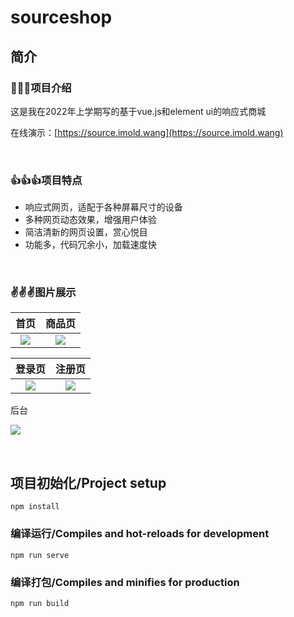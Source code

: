 # sourceshop



## 简介

### 🙂🙂🙂项目介绍

这是我在2022年上学期写的基于vue.js和element ui的响应式商城

在线演示：[https://source.imold.wang](https://source.imold.wang)

<br />

### 👍👍👍项目特点

- 响应式网页，适配于各种屏幕尺寸的设备
- 多种网页动态效果，增强用户体验
- 简洁清新的网页设置，赏心悦目
- 功能多，代码冗余小，加载速度快

<br />

### ✌️✌️✌️图片展示

|                            首页                             |                           商品页                            |
| :---------------------------------------------------------: | :---------------------------------------------------------: |
| ![](https://up.imold.wang/myprojects/sourceshop/imgs/1.png) | ![](https://up.imold.wang/myprojects/sourceshop/imgs/2.png) |

|                           登录页                            |                           注册页                            |
| :---------------------------------------------------------: | :---------------------------------------------------------: |
| ![](https://up.imold.wang/myprojects/sourceshop/imgs/3.png) | ![](https://up.imold.wang/myprojects/sourceshop/imgs/5.png) |

后台

![](https://up.imold.wang/myprojects/sourceshop/imgs/6.png)

<br />

## 项目初始化/Project setup

```
npm install
```

### 编译运行/Compiles and hot-reloads for development
```
npm run serve
```

### 编译打包/Compiles and minifies for production
```
npm run build
```